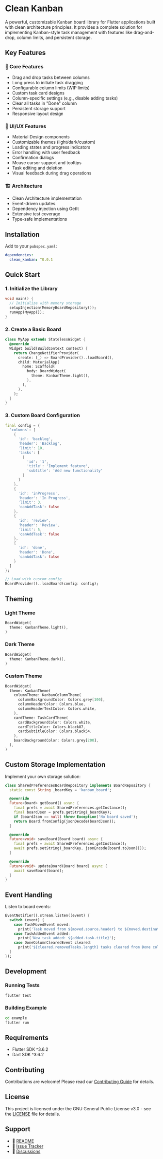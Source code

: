 # Clean Kanban

A powerful, customizable Kanban board library for Flutter applications built with clean architecture principles. It provides a complete solution for implementing Kanban-style task management with features like drag-and-drop, column limits, and persistent storage.

<!-- ![Demo](docs/assets/demo.gif) -->

## Key Features

### 🎯 Core Features
- Drag and drop tasks between columns
- Long press to initiate task dragging
- Configurable column limits (WIP limits)
- Custom task card designs
- Column-specific settings (e.g., disable adding tasks)
- Clear all tasks in "Done" column
- Persistent storage support
- Responsive layout design

### 💎 UI/UX Features
- Material Design components
- Customizable themes (light/dark/custom)
- Loading states and progress indicators
- Error handling with user feedback
- Confirmation dialogs
- Mouse cursor support and tooltips
- Task editing and deletion
- Visual feedback during drag operations

### 🏗 Architecture
- Clean Architecture implementation
- Event-driven updates
- Dependency injection using GetIt
- Extensive test coverage
- Type-safe implementations

## Installation

Add to your `pubspec.yaml`:

```yaml
dependencies:
  clean_kanban: ^0.0.1
```

## Quick Start

### 1. Initialize the Library

```dart
void main() {
  // Initialize with memory storage
  setupInjection(MemoryBoardRepository());
  runApp(MyApp());
}
```

### 2. Create a Basic Board

```dart
class MyApp extends StatelessWidget {
  @override
  Widget build(BuildContext context) {
    return ChangeNotifierProvider(
      create: (_) => BoardProvider()..loadBoard(),
      child: MaterialApp(
        home: Scaffold(
          body: BoardWidget(
            theme: KanbanTheme.light(),
          ),
        ),
      ),
    );
  }
}
```

### 3. Custom Board Configuration

```dart
final config = {
  'columns': [
    {
      'id': 'backlog',
      'header': 'Backlog',
      'limit': 10,
      'tasks': [
        {
          'id': '1',
          'title': 'Implement feature',
          'subtitle': 'Add new functionality'
        }
      ]
    },
    {
      'id': 'inProgress',
      'header': 'In Progress',
      'limit': 3,
      'canAddTask': false
    },
    {
      'id': 'review',
      'header': 'Review',
      'limit': 5,
      'canAddTask': false
    },
    {
      'id': 'done',
      'header': 'Done',
      'canAddTask': false
    }
  ]
};

// Load with custom config
BoardProvider()..loadBoard(config: config);
```

## Theming

### Light Theme
```dart
BoardWidget(
  theme: KanbanTheme.light(),
)
```

### Dark Theme
```dart
BoardWidget(
  theme: KanbanTheme.dark(),
)
```

### Custom Theme
```dart
BoardWidget(
  theme: KanbanTheme(
    columnTheme: KanbanColumnTheme(
      columnBackgroundColor: Colors.grey[100],
      columnHeaderColor: Colors.blue,
      columnHeaderTextColor: Colors.white,
    ),
    cardTheme: TaskCardTheme(
      cardBackgroundColor: Colors.white,
      cardTitleColor: Colors.black87,
      cardSubtitleColor: Colors.black54,
    ),
    boardBackgroundColor: Colors.grey[200],
  ),
)
```

## Custom Storage Implementation

Implement your own storage solution:

```dart
class SharedPreferencesBoardRepository implements BoardRepository {
  static const String _boardKey = 'kanban_board';

  @override
  Future<Board> getBoard() async {
    final prefs = await SharedPreferences.getInstance();
    final boardJson = prefs.getString(_boardKey);
    if (boardJson == null) throw Exception('No board saved');
    return Board.fromConfig(jsonDecode(boardJson));
  }

  @override
  Future<void> saveBoard(Board board) async {
    final prefs = await SharedPreferences.getInstance();
    await prefs.setString(_boardKey, jsonEncode(board.toJson()));
  }

  @override
  Future<void> updateBoard(Board board) async {
    await saveBoard(board);
  }
}
```

## Event Handling

Listen to board events:

```dart
EventNotifier().stream.listen((event) {
  switch (event) {
    case TaskMovedEvent moved:
      print('Task moved from ${moved.source.header} to ${moved.destination.header}');
    case TaskAddedEvent added:
      print('New task added: ${added.task.title}');
    case DoneColumnClearedEvent cleared:
      print('${cleared.removedTasks.length} tasks cleared from Done column');
  }
});
```

## Development

### Running Tests
```bash
flutter test
```

### Building Example
```bash
cd example
flutter run
```

## Requirements
- Flutter SDK ^3.6.2
- Dart SDK ^3.6.2

## Contributing
Contributions are welcome! Please read our [Contributing Guide](CONTRIBUTING.md) for details.

## License
This project is licensed under the GNU General Public License v3.0 - see the [LICENSE](LICENSE) file for details.

## Support
- 📖 [README](README.md)
- 🐛 [Issue Tracker](https://github.com/username/clean_kanban/issues)
- 💬 [Discussions](https://github.com/username/clean_kanban/discussions)